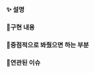 ### ✨ 설명
<!-- - 결과물(이미지 또는 움짤 참조할 것)
- 문제가 무엇인지에 대하여 분명하고 간결한 Description (이 PR을 통해 해결하는 문제)
- 문제를 해결하기 위해 도입한 개념, 방안 -->


### 🔹구현 내용

<!-- - 디렉토리, 파일 구조에 대한 설명
- 구현한 기능의 논리에 대한 설명
- 변경점에 대한 설명 -->


### 🔸중점적으로 봐줬으면 하는 부분
<!-- - 변경사항이 큰 경우 집중해야 할 부분
- 불안해서 봐주었으면 하는 부분 등 -->


### 🔺연관된 이슈
